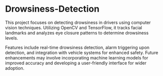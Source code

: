 # Drowsiness-Detection

This project focuses on detecting drowsiness in drivers using computer vision techniques. Utilizing OpenCV and TensorFlow, it tracks facial landmarks and analyzes eye closure patterns to determine drowsiness levels.

Features include real-time drowsiness detection, alarm triggering upon detection, and integration with vehicle systems for enhanced safety. Future enhancements may involve incorporating machine learning models for improved accuracy and developing a user-friendly interface for wider adoption.
